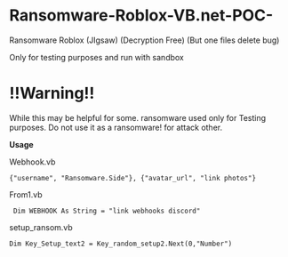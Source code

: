 # Ransomware-Roblox-VB.net-POC-
Ransomware Roblox (JIgsaw) (Decryption Free) (But one files delete bug)

Only for testing purposes and run with sandbox

# !!Warning!!

While this may be helpful for some.
ransomware used only for Testing purposes.
Do not use it as a ransomware! for attack other.

**Usage**

Webhook.vb
```
{"username", "Ransomware.Side"}, {"avatar_url", "link photos"}
```

From1.vb
```
 Dim WEBHOOK As String = "link webhooks discord"
```

setup_ransom.vb
```
Dim Key_Setup_text2 = Key_random_setup2.Next(0,"Number")
```
